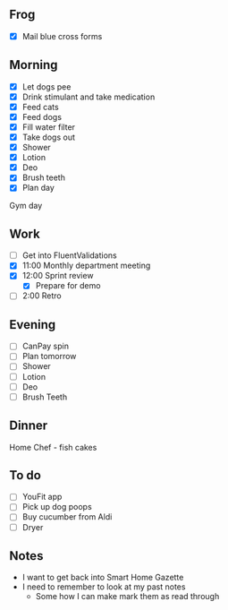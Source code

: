 ## Frog
- [x] Mail blue cross forms

## Morning 
- [x] Let dogs pee
- [x] Drink stimulant and take medication
- [x] Feed cats
- [x] Feed dogs
- [x] Fill water filter
- [x] Take dogs out
- [x] Shower
- [x] Lotion
- [x] Deo
- [x] Brush teeth
- [x] Plan day 

Gym day 

## Work 
- [ ] Get into FluentValidations 
- [x] 11:00 Monthly department meeting
- [x] 12:00 Sprint review 
	- [x] Prepare for demo 
- [ ] 2:00 Retro

## Evening
- [ ] CanPay spin 
- [ ] Plan tomorrow 
- [ ] Shower 
- [ ] Lotion 
- [ ] Deo 
- [ ] Brush Teeth 

## Dinner 
Home Chef - fish cakes

## To do
- [ ] YouFit app 
- [ ] Pick up dog poops 
- [ ] Buy cucumber from Aldi 
- [ ] Dryer

## Notes 
- I want to get back into Smart Home Gazette
- I need to remember to look at my past notes 
	- Some how I can make mark them as read through
